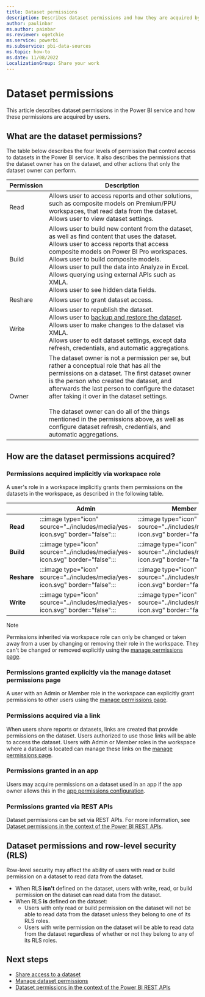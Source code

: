 ```yaml
---
title: Dataset permissions
description: Describes dataset permissions and how they are acquired by users.
author: paulinbar
ms.author: painbar
ms.reviewer: ogetchie
ms.service: powerbi
ms.subservice: pbi-data-sources
ms.topic: how-to
ms.date: 11/08/2022
LocalizationGroup: Share your work
---
```

# Dataset permissions

This article describes dataset permissions in the Power BI service and how these permissions are acquired by users.

## What are the dataset permissions?

The table below describes the four levels of permission that control access to datasets in the Power BI service. It also describes the permissions that the dataset owner has on the dataset, and other actions that only the dataset owner can perform.

|Permission  |Description  |
|------------|-------------|
|Read        |Allows user to access reports and other solutions, such as composite models on Premium/PPU workspaces, that read data from the dataset.<br>Allows user to view dataset settings.|
|Build       |Allows user to build new content from the dataset, as well as find content that uses the dataset.<br>Allows user to access reports that access composite models on Power BI Pro workspaces.<br>Allows user to build composite models.<br>Allows user to pull the data into Analyze in Excel.<br>Allows querying using external APIs such as XMLA.<br>Allows user to see hidden data fields. |
|Reshare     |Allows user to grant dataset access. |
|Write       |Allows user to republish the dataset.<br>Allows user to [backup and restore the dataset](../enterprise/service-premium-backup-restore-dataset.md).<br>Allows user to make changes to the dataset via XMLA.<br>Allows user to edit dataset settings, except data refresh, credentials, and automatic aggregations.|
|Owner       |The dataset owner is not a permission per se, but rather a conceptual role that has all the permissions on a dataset. The first dataset owner is the person who created the dataset, and afterwards the last person to configure the dataset after taking it over in the dataset settings.<br><br>The dataset owner can do all of the things mentioned in the permissions above, as well as configure dataset refresh, credentials, and automatic aggregations.|

## How are the dataset permissions acquired?

### Permissions acquired implicitly via workspace role

A user's role in a workspace implicitly grants them permissions on the datasets in the workspace, as described in the following table.

|                                       |Admin  |Member  |Contributor  |Viewer |
|---------------------------------------|-------|--------|-------------|-------|
|**Read**                               |:::image type="icon" source="../includes/media/yes-icon.svg" border="false":::    |:::image type="icon" source="../includes/media/yes-icon.svg" border="false":::      |:::image type="icon" source="../includes/media/yes-icon.svg" border="false":::            |:::image type="icon" source="../includes/media/yes-icon.svg" border="false":::     |
|**Build**                              |:::image type="icon" source="../includes/media/yes-icon.svg" border="false":::      |:::image type="icon" source="../includes/media/yes-icon.svg" border="false":::      |:::image type="icon" source="../includes/media/yes-icon.svg" border="false":::            |:::image type="icon" source="../includes/media/no-icon.svg" border="false":::   |
|**Reshare**                            |:::image type="icon" source="../includes/media/yes-icon.svg" border="false":::      |:::image type="icon" source="../includes/media/yes-icon.svg" border="false":::      |:::image type="icon" source="../includes/media/no-icon.svg" border="false":::          |:::image type="icon" source="../includes/media/no-icon.svg" border="false":::   |
|**Write**                              |:::image type="icon" source="../includes/media/yes-icon.svg" border="false":::      |:::image type="icon" source="../includes/media/yes-icon.svg" border="false":::      |:::image type="icon" source="../includes/media/yes-icon.svg" border="false":::            |:::image type="icon" source="../includes/media/no-icon.svg" border="false":::   |

>[!NOTE]
>Permissions inherited via workspace role can only be changed or taken away from a user by changing or removing their role in the workspace. They can't be changed or removed explicitly using the [manage permissions page](service-datasets-manage-access-permissions.md).

### Permissions granted explicitly via the manage dataset permissions page

A user with an Admin or Member role in the workspace can explicitly grant permissions to other users using the [manage permissions page](service-datasets-manage-access-permissions.md).

### Permissions acquired via a link

When users share reports or datasets, links are created that provide permissions on the dataset. Users authorized to use those links will be able to access the dataset. Users with Admin or Member roles in the workspace where a dataset is located can manage these links on the [manage permissions page](service-datasets-manage-access-permissions.md#manage-links-generated-for-report-sharing).

### Permissions granted in an app

Users may acquire permissions on a dataset used in an app if the app owner allows this in the [app permissions configuration](../collaborate-share/service-create-distribute-apps.md#create-and-manage-multiple-audiences). 

### Permissions granted via REST APIs

Dataset permissions can be set via REST APIs. For more information, see [Dataset permissions in the context of the Power BI REST APIs](../developer/embedded/datasets-permissions.md).

## Dataset permissions and row-level security (RLS)

Row-level security may affect the ability of users with read or build permission on a dataset to read data from the dataset.

* When RLS **isn't** defined on the dataset, users with write, read, or build permission on the dataset can read data from the dataset.
* When RLS **is** defined on the dataset:
    * Users with only read or build permission on the dataset will not be able to read data from the dataset unless they belong to one of its RLS roles.
    * Users with write permission on the dataset will be able to read data from the dataset regardless of whether or not they belong to any of its RLS roles.

## Next steps
* [Share access to a dataset](./service-datasets-share.md)
* [Manage dataset permissions](service-datasets-manage-access-permissions.md)
* [Dataset permissions in the context of the Power BI REST APIs](../developer/embedded/datasets-permissions.md)

